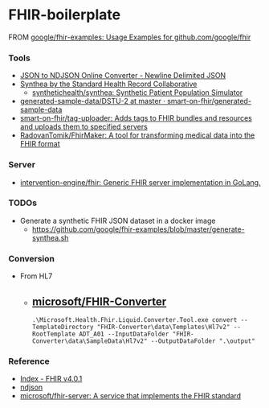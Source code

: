 FHIR-boilerplate
================
FROM [google/fhir-examples: Usage Examples for github.com/google/fhir](https://github.com/google/fhir-examples)

### Tools
- [JSON to NDJSON Online Converter - Newline Delimited JSON](https://www.json-to-ndjson.app/)
- [Synthea by the Standard Health Record Collaborative](https://synthetichealth.github.io/synthea/)
    - [synthetichealth/synthea: Synthetic Patient Population Simulator](https://github.com/synthetichealth/synthea)
- [generated-sample-data/DSTU-2 at master · smart-on-fhir/generated-sample-data](https://github.com/smart-on-fhir/generated-sample-data/tree/master/DSTU-2)
- [smart-on-fhir/tag-uploader: Adds tags to FHIR bundles and resources and uploads them to specified servers](https://github.com/smart-on-fhir/tag-uploader)
- [RadovanTomik/FhirMaker: A tool for transforming medical data into the FHIR format](https://github.com/RadovanTomik/FhirMaker)

### Server
- [intervention-engine/fhir: Generic FHIR server implementation in GoLang.](https://github.com/intervention-engine/fhir)

### TODOs
- Generate a synthetic FHIR JSON dataset in a docker image
    - https://github.com/google/fhir-examples/blob/master/generate-synthea.sh

### Conversion
- From HL7
    - [microsoft/FHIR-Converter](https://github.com/microsoft/FHIR-Converter)
        - 
        ```
        .\Microsoft.Health.Fhir.Liquid.Converter.Tool.exe convert --TemplateDirectory "FHIR-Converter\data\Templates\Hl7v2" --RootTemplate ADT_A01 --InputDataFolder "FHIR-Converter\data\SampleData\Hl7v2" --OutputDataFolder ".\output"
        ```
### Reference
- [Index - FHIR v4.0.1](http://hl7.org/fhir/)
- [ndjson](http://ndjson.org/)
- [microsoft/fhir-server: A service that implements the FHIR standard](https://github.com/microsoft/fhir-server)
